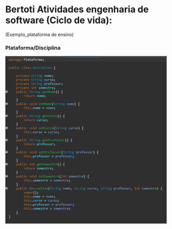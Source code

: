# Bertoti Atividades engenharia de software (Ciclo de vida):
(Exemplo_plataforma de ensino)


### Plataforma/Disciplina
<img src="https://github.com/LeoAdlerr/bertoti/blob/main/EngenhariaDeSoftware/IMG/Plataformaa%20(2).png">


